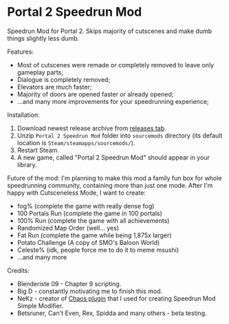 # Portal 2 Speedrun Mod
Speedrun Mod for Portal 2. 
Skips majority of cutscenes and make dumb things slightly less dumb.

Features:
- Most of cutscenes were remade or completely removed to leave only gameplay parts;
- Dialogue is completely removed;
- Elevators are much faster;
- Majority of doors are opened faster or already opened;
- ...and many more improvements for your speedrunning experience;

Installation:
1. Download newest release archive from [releases tab](https://github.com/Krzyhau/Portal2SpeedrunMod/releases).
2. Unzip `Portal 2 Speedrun Mod` folder into `sourcemods` directory (its default location is `Steam/steamapps/sourcemods/`).
3. Restart Steam.
4. A new game, called "Portal 2 Speedrun Mod" should appear in your library.

Future of the mod:
I'm planning to make this mod a family fun box for whole speedrunning community, containing more than just one mode. After I'm happy with Cutsceneless Mode, I want to create:
- fog% (complete the game with really dense fog)
- 100 Portals Run (complete the game in 100 portals)
- 100% Run (complete the game with all achievements)
- Randomized Map Order (well... yes)
- Fat Run (complete the game while being 1,875x larger)
- Potato Challenge (A copy of SMO's Baloon World)
- Celeste% (idk, people force me to do it to meme msushi)
- ...and many more

Credits:
- Blenderiste 09 - Chapter 9 scripting.
- Big D - constantly motivating me to finish this mod.
- NeKz - creator of [Chaos plugin](https://github.com/NeKzor/chaos/) that I used for creating Speedrun Mod Simple Modifier.
- Betsruner, Can't Even, Rex, Spidda and many others - beta testing.
